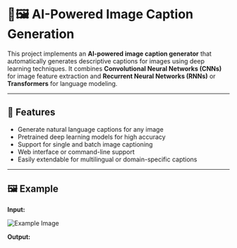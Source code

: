 # 🧠🖼️ AI-Powered Image Caption Generation

This project implements an **AI-powered image caption generator** that automatically generates descriptive captions for images using deep learning techniques. It combines **Convolutional Neural Networks (CNNs)** for image feature extraction and **Recurrent Neural Networks (RNNs)** or **Transformers** for language modeling.

---

## 🚀 Features

- Generate natural language captions for any image  
- Pretrained deep learning models for high accuracy  
- Support for single and batch image captioning  
- Web interface or command-line support  
- Easily extendable for multilingual or domain-specific captions  

---

## 🖼️ Example

**Input:**

![Example Image](examples/dog.jpg)

**Output:**


